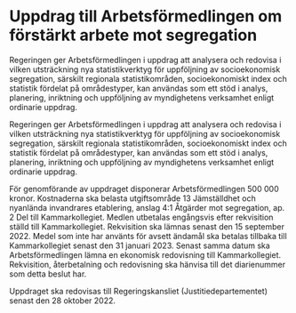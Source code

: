 # Uppdrag till Arbetsförmedlingen om förstärkt arbete mot segregation

Regeringen ger Arbets­förmed­lingen i uppdrag att analy­sera och redovisa i vilken utsträck­ning nya statistik­verktyg för upp­följning av socio­ekonomisk segre­gation, särskilt regionala statistik­områden, socio­ekonomiskt index och statistik för­delat på områdes­typer, kan användas som ett stöd i analys, planering, inriktning och upp­följning av myndig­hetens verk­samhet enligt ordinarie uppdrag.

Regeringen ger Arbets­förmed­lingen i uppdrag att analy­sera och redovisa i vilken utsträck­ning nya statistik­verktyg för upp­följning av socio­ekonomisk segre­gation, särskilt regionala statistik­områden, socio­ekonomiskt index och statistik för­delat på områdes­typer, kan användas som ett stöd i analys, planering, inriktning och upp­följning av myndig­hetens verk­samhet enligt ordinarie uppdrag.

För genom­förande av upp­draget dispo­nerar Arbets­förmed­lingen 500 000 kronor. Kost­naderna ska belasta utgifts­område 13 Jäm­ställd­het och nyanlända invand­rares etable­ring, anslag 4:1 Åtgärder mot segre­gation, ap. 2 Del till Kam­mar­kollegiet. Medlen utbetalas engångs­vis efter rekvisi­tion ställd till Kammar­kollegiet. Rekvisi­tion ska lämnas senast den 15 september 2022. Medel som inte har använts för avsett ändamål ska betalas tillbaka till Kammar­kollegiet senast den 31 januari 2023. Senast samma datum ska Arbets­förmed­lingen lämna en ekono­misk redovis­ning till Kammar­kollegiet. Rekvisition, återbetal­ning och redo­visning ska hänvisa till det diarie­nummer som detta beslut har.

Uppdraget ska redovisas till Regerings­kansliet (Justitie­departe­mentet) senast den 28 oktober 2022.
